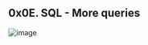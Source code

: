 ## 0x0E. SQL - More queries

![image](https://user-images.githubusercontent.com/106808436/204853455-9db79e73-6b92-4f3f-999f-7491cc5a5c37.png)
